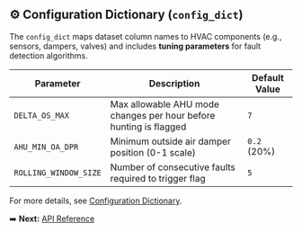 ## ⚙️ Configuration Dictionary (`config_dict`)

The `config_dict` maps dataset column names to HVAC components (e.g., sensors, dampers, valves) and includes **tuning parameters** for fault detection algorithms.

| Parameter | Description | Default Value |
|-----------|------------|--------------|
| `DELTA_OS_MAX` | Max allowable AHU mode changes per hour before hunting is flagged | `7` |
| `AHU_MIN_OA_DPR` | Minimum outside air damper position (0-1 scale) | `0.2` (20%) |
| `ROLLING_WINDOW_SIZE` | Number of consecutive faults required to trigger flag | `5` |

For more details, see [Configuration Dictionary](configuration.md).

➡️ **Next:** [API Reference](api_reference.md)


